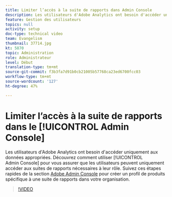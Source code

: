```yaml
---
title: Limiter l’accès à la suite de rapports dans Admin Console
description: Les utilisateurs d'Adobe Analytics ont besoin d'accéder uniquement aux données appropriées. Découvrez comment utiliser Admin Console pour vous assurer que les utilisateurs peuvent uniquement accéder aux suites de rapports nécessaires à leur rôle. Suivez ces étapes rapides dans la Adobe Admin Console pour créer un profil de produits spécifique à une suite de rapports dans votre entreprise.
feature: Gestion des utilisateurs
topics: null
activity: setup
doc-type: technical video
team: Evangelism
thumbnail: 37714.jpg
kt: 5870
topic: Administration
role: Administrateur
level: Début
translation-type: tm+mt
source-git-commit: f3b3fa7d91b0cb21005b57768ca23ed6700fcc03
workflow-type: tm+mt
source-wordcount: '127'
ht-degree: 47%

---
```



# Limiter l’accès à la suite de rapports dans le [!UICONTROL Admin Console]

Les utilisateurs d&#39;Adobe Analytics ont besoin d&#39;accéder uniquement aux données appropriées. Découvrez comment utiliser [!UICONTROL Admin Console] pour vous assurer que les utilisateurs peuvent uniquement accéder aux suites de rapports nécessaires à leur rôle. Suivez ces étapes rapides de la section [Adobe Admin Console](https://adminconsole.adobe.com/) pour créer un profil de produits spécifique à une suite de rapports dans votre organisation.

>[!VIDEO](https://video.tv.adobe.com/v/37714/?quality=12&learn=on)
